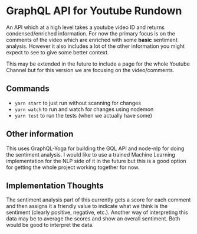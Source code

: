 # GraphQL API for Youtube Rundown

An API which at a high level takes a youtube video ID and returns condensed/enriched information. 
For now the primary focus is on the comments of the video which are enriched with some **basic** sentiment analysis.
However it also includes a lot of the other information you might expect to see to give some better context.

This may be extended in the future to include a page for the whole Youtube Channel but for this version we are focusing
on the video/comments.

## Commands

 - `yarn start` to just run without scanning for changes
 - `yarn watch` to run and watch for changes using nodemon
 - `yarn test` to run the tests (when we actually have some)

## Other information

This uses GraphQL-Yoga for building the GQL API and node-nlp for doing the sentiment analysis. I would like to use a 
trained Machine Learning implementation for the NLP side of it in the future but this is a good option for getting the whole 
project working together for now. 

## Implementation Thoughts

The sentiment analysis part of this currently gets a score for each comment and then assigns it a friendly value to indicate 
what we think is the sentiment (clearly positive, negative, etc.). Another way of interpreting this data may be to average 
the scores and show an overall sentiment. Both would be good to interpret the data. 